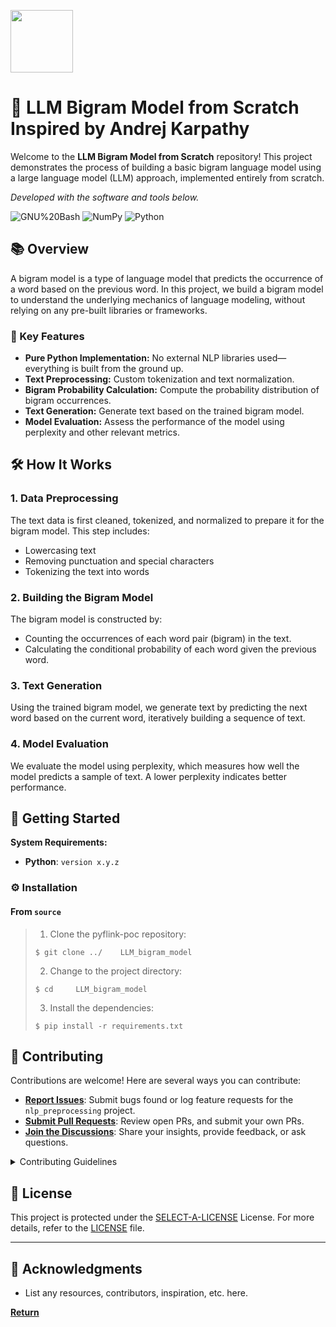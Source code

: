 <p align="left">
  <img src="https://img.freepik.com/premium-vector/pixel-art-illustration-robot-head-pixelated-robot-robot-head-icon-pixelated-game_1038602-733.jpg?w=740" width="100" />
</p>

# 📖 LLM Bigram Model from Scratch Inspired by Andrej Karpathy

Welcome to the **LLM Bigram Model from Scratch** repository! This project demonstrates the process of building a basic bigram language model using a large language model (LLM) approach, implemented entirely from scratch.

<p align="left">
		<em>Developed with the software and tools below.</em>
</p>
<p align="left">
	<img src="https://img.shields.io/badge/GNU%20Bash-4EAA25.svg?style=default&logo=GNU-Bash&logoColor=white" alt="GNU%20Bash">
  <img src="https://img.shields.io/badge/NumPy-013243.svg?style=flat&logo=NumPy&logoColor=white" alt="NumPy">
	<img src="https://img.shields.io/badge/Python-3776AB.svg?style=default&logo=Python&logoColor=white" alt="Python">
</p>


## 📚 Overview

A bigram model is a type of language model that predicts the occurrence of a word based on the previous word. In this project, we build a bigram model to understand the underlying mechanics of language modeling, without relying on any pre-built libraries or frameworks.

### 🔧 Key Features

- **Pure Python Implementation:** No external NLP libraries used—everything is built from the ground up.
- **Text Preprocessing:** Custom tokenization and text normalization.
- **Bigram Probability Calculation:** Compute the probability distribution of bigram occurrences.
- **Text Generation:** Generate text based on the trained bigram model.
- **Model Evaluation:** Assess the performance of the model using perplexity and other relevant metrics.

## 🛠️ How It Works

### 1. Data Preprocessing

The text data is first cleaned, tokenized, and normalized to prepare it for the bigram model. This step includes:

- Lowercasing text
- Removing punctuation and special characters
- Tokenizing the text into words

### 2. Building the Bigram Model

The bigram model is constructed by:

- Counting the occurrences of each word pair (bigram) in the text.
- Calculating the conditional probability of each word given the previous word.

### 3. Text Generation

Using the trained bigram model, we generate text by predicting the next word based on the current word, iteratively building a sequence of text.

### 4. Model Evaluation

We evaluate the model using perplexity, which measures how well the model predicts a sample of text. A lower perplexity indicates better performance.


## 🚀 Getting Started

**System Requirements:**

* **Python**: `version x.y.z`

### ⚙️ Installation

<h4>From <code>source</code></h4>

> 1. Clone the pyflink-poc repository:
>
> ```console
> $ git clone ../    LLM_bigram_model
> ```
>
> 2. Change to the project directory:
> ```console
> $ cd     LLM_bigram_model
> ```
>
> 3. Install the dependencies:
> ```console
> $ pip install -r requirements.txt
> ```

## 🤝 Contributing

Contributions are welcome! Here are several ways you can contribute:

- **[Report Issues](https://local/pyflink-poc/issues)**: Submit bugs found or log feature requests for the `nlp_preprocessing` project.
- **[Submit Pull Requests](https://local/pyflink-poc/blob/main/CONTRIBUTING.md)**: Review open PRs, and submit your own PRs.
- **[Join the Discussions](https://local/pyflink-poc/discussions)**: Share your insights, provide feedback, or ask questions.

<details closed>
<summary>Contributing Guidelines</summary>

1. **Fork the Repository**: Start by forking the project repository to your local account.
2. **Clone Locally**: Clone the forked repository to your local machine using a git client.
   ```sh
   git clone ../nlp_preprocessing
   ```
3. **Create a New Branch**: Always work on a new branch, giving it a descriptive name.
   ```sh
   git checkout -b new-feature-x
   ```
4. **Make Your Changes**: Develop and test your changes locally.
5. **Commit Your Changes**: Commit with a clear message describing your updates.
   ```sh
   git commit -m 'Implemented new feature x.'
   ```
6. **Push to local**: Push the changes to your forked repository.
   ```sh
   git push origin new-feature-x
   ```
7. **Submit a Pull Request**: Create a PR against the original project repository. Clearly describe the changes and their motivations.
8. **Review**: Once your PR is reviewed and approved, it will be merged into the main branch. Congratulations on your contribution!
</details>


## 📄 License

This project is protected under the [SELECT-A-LICENSE](https://choosealicense.com/licenses) License. For more details, refer to the [LICENSE](https://choosealicense.com/licenses/) file.

---

## 👏 Acknowledgments

- List any resources, contributors, inspiration, etc. here.

[**Return**](#-overview)
